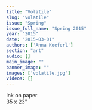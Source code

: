 ```yaml
---
title: "Volatile"
slug: "volatile"
issue: "Spring"
issue_full_name: "Spring 2015"
year: "2015"
date: "2015-03-01"
authors: ['Anna Koeferl']
section: "art"
audio: []
main_image: ""
banner_image: ""
images: ['volatile.jpg']
videos: []
---
```

Ink on paper  
35 x 23"

